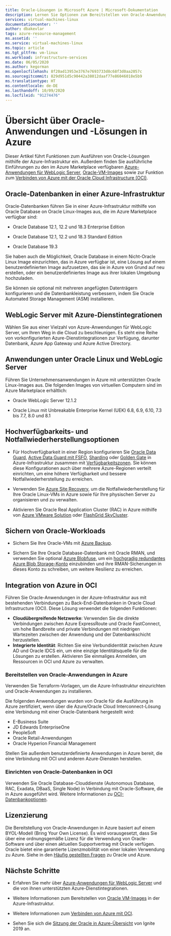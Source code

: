 ```yaml
---
title: Oracle-Lösungen in Microsoft Azure | Microsoft-Dokumentation
description: Lernen Sie Optionen zum Bereitstellen von Oracle-Anwendungen und -Lösungen in Microsoft Azure kennen, einschließlich der vollständigen Ausführung in einer Azure-Infrastruktur oder der Verwendung von cloudübergreifender Konnektivität mit Oracle Cloud Infrastructure (OCI).
services: virtual-machines-linux
documentationcenter: ''
author: dbakevlar
tags: azure-resource-management
ms.assetid: ''
ms.service: virtual-machines-linux
ms.topic: article
ms.tgt_pltfrm: vm-linux
ms.workload: infrastructure-services
ms.date: 06/05/2020
ms.author: kegorman
ms.openlocfilehash: 8f20ad13953e3767e7693733d8c68f3d0aa2057c
ms.sourcegitcommit: 829d951d5c90442a38012daaf77e86046018e5b9
ms.translationtype: HT
ms.contentlocale: de-DE
ms.lasthandoff: 10/09/2020
ms.locfileid: "91274476"
---
```

# <a name="overview-of-oracle-applications-and-solutions-on-azure"></a>Übersicht über Oracle-Anwendungen und -Lösungen in Azure

Dieser Artikel führt Funktionen zum Ausführen von Oracle-Lösungen mithilfe der Azure-Infrastruktur ein. Außerdem finden Sie ausführliche Einführungen zu den im Azure Marketplace verfügbaren [Azure-Anwendungen für WebLogic Server](oracle-weblogic.md), [Oracle-VM-Images](oracle-vm-solutions.md) sowie zur Funktion zum [Verbinden von Azure mit der Oracle Cloud Infrastructure (OCI)](oracle-oci-overview.md).

## <a name="oracle-databases-on-azure-infrastructure"></a>Oracle-Datenbanken in einer Azure-Infrastruktur

Oracle-Datenbanken führen Sie in einer Azure-Infrastruktur mithilfe von Oracle Database on Oracle Linux-Images aus, die im Azure Marketplace verfügbar sind:

* Oracle Database 12.1, 12.2 und 18.3 Enterprise Edition 

* Oracle Database 12.1, 12.2 und 18.3 Standard Edition

* Oracle Database 19.3

Sie haben auch die Möglichkeit, Oracle Database in einem Nicht-Oracle Linux Image einzurichten, das in Azure verfügbar ist, eine Lösung auf einem benutzerdefinierten Image aufzusetzen, das sie in Azure von Grund auf neu erstellen, oder ein benutzerdefiniertes Image aus ihrer lokalen Umgebung hochzuladen.

Sie können sie optional mit mehreren angefügten Datenträgern konfigurieren und die Datenbankleistung verbessern, indem Sie Oracle Automated Storage Management (ASM) installieren.

## <a name="weblogic-server-with-azure-service-integrations"></a>WebLogic Server mit Azure-Dienstintegrationen

Wählen Sie aus einer Vielzahl von Azure-Anwendungen für WebLogic Server, um Ihren Weg in die Cloud zu beschleunigen.  Es steht eine Reihe von vorkonfigurierten Azure-Dienstintegrationen zur Verfügung, darunter Datenbank, Azure App Gateway und Azure Active Directory.

## <a name="applications-on-oracle-linux-and-weblogic-server"></a>Anwendungen unter Oracle Linux und WebLogic Server

Führen Sie Unternehmensanwendungen in Azure mit unterstützten Oracle Linux-Images aus. Die folgenden Images von virtuellen Computern sind im Azure Marketplace erhältlich:

* Oracle WebLogic Server 12.1.2

* Oracle Linux mit Unbreakable Enterprise Kernel (UEK) 6.8, 6.9, 6.10, 7.3 bis 7.7, 8.0 und 8.1 

## <a name="high-availability-and-disaster-recovery-options"></a>Hochverfügbarkeits- und Notfallwiederherstellungsoptionen

* Für Hochverfügbarkeit in einer Region konfigurieren Sie [Oracle Data Guard](https://docs.oracle.com/cd/B19306_01/server.102/b14239/concepts.htm#g1049956), [Active Data Guard mit FSFO](https://docs.oracle.com/en/database/oracle/oracle-database/12.2/dgbkr/index.html), [Sharding](https://docs.oracle.com/en/database/oracle/oracle-database/12.2/admin/sharding-overview.html) oder [Golden Gate](https://www.oracle.com/middleware/technologies/goldengate.html) in Azure-Infrastruktur zusammen mit [Verfügbarkeitszonen](../../../availability-zones/az-overview.md). Sie können diese Konfigurationen auch über mehrere Azure-Regionen verteilt einrichten, um eine höhere Verfügbarkeit und bessere Notfallwiederherstellung zu erreichen.

* Verwenden Sie [Azure Site Recovery](../../../site-recovery/site-recovery-overview.md), um die Notfallwiederherstellung für Ihre Oracle Linux-VMs in Azure sowie für Ihre physischen Server zu organisieren und zu verwalten. 

* Aktivieren Sie Oracle Real Application Cluster (RAC) in Azure mithilfe von [Azure VMware Solution](../../../vmware-cloudsimple/oracle-real-application-clusters.md) oder [FlashGrid SkyCluster](https://www.flashgrid.io/oracle-rac-in-azure/).

## <a name="backup-oracle-workloads"></a>Sichern von Oracle-Workloads

* Sichern Sie Ihre Oracle-VMs mit [Azure Backup](../../../backup/backup-overview.md).

* Sichern Sie Ihre Oracle Database-Datenbank mit Oracle RMAN, und verwenden Sie optional [Azure Blobfuse](../../../storage/blobs/storage-how-to-mount-container-linux.md), um ein [hochgradig redundantes Azure Blob Storage-Konto](../../../storage/common/storage-redundancy.md) einzubinden und ihre RMAN-Sicherungen in dieses Konto zu schreiben, um weitere Resilienz zu erreichen.

## <a name="integration-of-azure-with-oci"></a>Integration von Azure in OCI

Führen Sie Oracle-Anwendungen in der Azure-Infrastruktur aus mit bestehenden Verbindungen zu Back-End-Datenbanken in Oracle Cloud Infrastructure (OCI). Diese Lösung verwendet die folgenden Funktionen: 

* **Cloudübergreifende Netzwerke**: Verwenden Sie die direkte Verbindungen zwischen Azure ExpressRoute und Oracle FastConnect, um hohe Bandbreite und private Verbindungen mit niedrigen Wartezeiten zwischen der Anwendung und der Datenbankschicht herzustellen.
* **Integrierte Identität**: Richten Sie eine Verbundidentität zwischen Azure AD und Oracle IDCS ein, um eine einzige Identitätsquelle für die Lösungen zu erstellen. Aktivieren Sie einmaliges Anmelden, um Ressourcen in OCI und Azure zu verwalten.

### <a name="deploy-oracle-applications-on-azure"></a>Bereitstellen von Oracle-Anwendungen in Azure

Verwenden Sie Terraform-Vorlagen, um die Azure-Infrastruktur einzurichten und Oracle-Anwendungen zu installieren. 

Die folgenden Anwendungen wurden von Oracle für die Ausführung in Azure zertifiziert, wenn über die Azure/Oracle Cloud Interconnect-Lösung eine Verbindung mit einer Oracle-Datenbank hergestellt wird:

* E-Business Suite
* JD Edwards EnterpriseOne
* PeopleSoft
* Oracle Retail-Anwendungen
* Oracle Hyperion Financial Management

Stellen Sie außerdem benutzerdefinierte Anwendungen in Azure bereit, die eine Verbindung mit OCI und anderen Azure-Diensten herstellen.

### <a name="set-up-oracle-databases-in-oci"></a>Einrichten von Oracle-Datenbanken in OCI

Verwenden Sie Oracle Database-Clouddienste (Autonomous Database, RAC, Exadata, DBaaS, Single Node) in Verbindung mit Oracle-Software, die in Azure ausgeführt wird. Weitere Informationen zu [OCI-Datenbankoptionen](https://docs.cloud.oracle.com/iaas/Content/Database/Concepts/databaseoverview.htm). 
 

## <a name="licensing"></a>Lizenzierung

Die Bereitstellung von Oracle-Anwendungen in Azure basiert auf einem BYOL-Modell (Bring Your Own License). Es wird vorausgesetzt, dass Sie über eine ordnungsgemäße Lizenz für die Verwendung von Oracle-Software und über einen aktuellen Supportvertrag mit Oracle verfügen. Oracle bietet eine garantierte Lizenzmobilität von einer lokalen Verwendung zu Azure. Siehe in den [Häufig gestellten Fragen](https://www.oracle.com/cloud/technologies/oracle-azure-faq.html) zu Oracle und Azure.

## <a name="next-steps"></a>Nächste Schritte

* Erfahren Sie mehr über [Azure-Anwendungen für WebLogic Server](oracle-weblogic.md) und die von ihnen unterstützten Azure-Dienstintegrationen.

* Weitere Informationen zum Bereitstellen von [Oracle VM-Images](oracle-vm-solutions.md) in der Azure-Infrastruktur.

* Weitere Informationen zum [Verbinden von Azure mit OCI](oracle-oci-overview.md).

* Sehen Sie sich die [Sitzung der Oracle in Azure-Übersicht](https://myignite.techcommunity.microsoft.com/sessions/82915) von Ignite 2019 an. 
